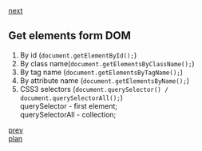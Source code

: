 <a href="03.md">next</a>

<h2>Get elements form DOM</h2>

<ol>
<li>
By id (<code>document.getElementById();</code>)
</li>
<li>
By class name(<code>document.getElementsByClassName();</code>)
</li>
<li>
By tag name (<code>document.getElementsByTagName();</code>)
</li>
<li>
By attribute name (<code>document.getElementsByName();</code>)
</li>
<li>
CSS3 selectors (<code>document.querySelector() / document.querySelectorAll();</code>)
<br/>
querySelector - first element;
<br/>
querySelectorAll - collection;
</li>
</ol>

<a href="01.md">prev</a>
<br/>
<a href="00.md">plan</a>
